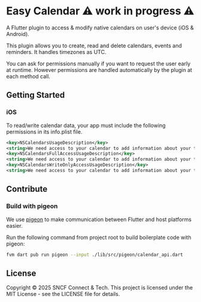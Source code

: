 # Easy Calendar ⚠️ work in progress ⚠️

A Flutter plugin to access & modify native calendars on user's device (iOS & Android).

This plugin allows you to create, read and delete calendars, events and reminders. It handles timezones as UTC.

You can ask for permissions manually if you want to request the user early at runtime. However permissions are handled automatically by the plugin at each method call.

## Getting Started

### iOS

To read/write calendar data, your app must include the following permissions in its info.plist file.

```xml
<key>NSCalendarsUsageDescription</key>
<string>We need access to your calendar to add information about your trip.</string>
<key>NSCalendarsFullAccessUsageDescription</key>
<string>We need access to your calendar to add information about your trip.</string>
<key>NSCalendarsWriteOnlyAccessUsageDescription</key>
<string>We need access to your calendar to add information about your trip.</string>
```

## Contribute

### Build with pigeon

We use [pigeon](https://pub.dev/packages/pigeon) to make communication between Flutter and host platforms easier.

Run the following command from project root to build boilerplate code with pigeon:

```sh
fvm dart pub run pigeon --input ./lib/src/pigeon/calendar_api.dart
```

## License

Copyright © 2025 SNCF Connect & Tech. This project is licensed under the MIT License - see the LICENSE file for details.
